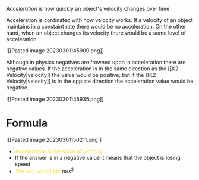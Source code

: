 *Acceleration* is how quickly an object's velocity changes over time.

Acceleration is cordinated with how velocity works. If a velocity of an object maintains in a constaint rate there would be no acceleration. On the other hand, when an object changes its velocity there would be a some level of acceleration. 

![[Pasted image 20230301145909.png]]

Although in physics negatives are frowned upon in acceleration there are negative values. If the acceleration is in the same direction as the [[K2 Velocity|velocity]] the value would be positive; but if the [[K2 Velocity|velocity]] is in the oppiste direction the acceleration value would be negative.  

![[Pasted image 20230301145935.png]]

# Formula

![[Pasted image 20230301150211.png]]
* <font color="#FFDE2E"> Acceleration is the slope of velocity</font>
*  If the answer is in a negative value it means that the object is losing speed
*  <font color="#FFDE2E"> The unit would be: </font>m/$s^2$
